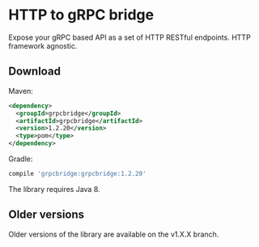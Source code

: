 # HTTP to gRPC bridge

Expose your gRPC based API as a set of HTTP RESTful endpoints. HTTP framework agnostic.

## Download

Maven:
```xml
<dependency>
  <groupId>grpcbridge</groupId>
  <artifactId>grpcbridge</artifactId>
  <version>1.2.20</version>
  <type>pom</type>
</dependency>
```

Gradle:
```groovy
compile 'grpcbridge:grpcbridge:1.2.20'
```

The library requires Java 8.

## Older versions

Older versions of the library are available on the v1.X.X branch.
